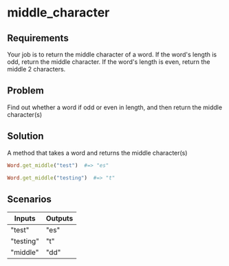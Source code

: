 # middle_character

## Requirements

Your job is to return the middle character of a word. If the word's length is odd, return the middle character. If the word's length is even, return the middle 2 characters.

## Problem

Find out whether a word if odd or even in length, and then return the middle character(s)

## Solution

A method that takes a word and returns the middle character(s)

```ruby
Word.get_middle("test")  #=> "es"
```

```ruby
Word.get_middle("testing")  #=> "t"
```

## Scenarios

| Inputs    | Outputs |
| ------    | ------- |
| "test"    | "es"    |
| "testing" | "t"     |
| "middle"  | "dd"    |
